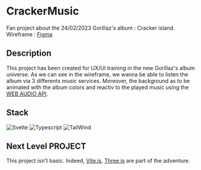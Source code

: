 # CrackerMusic
Fan project about the 24/02/2023 Gorillaz's album : Cracker island. 
Wireframe : [Figma](https://www.figma.com/file/DzisECDtdLAua38NwQWofc/CrackerMusic?node-id=0%3A1&t=lhPleUOF9514jqni-1)

## Description
This project has been created for UX/UI training in the new Gorillaz's album universe. 
As we can see in the wireframe, we wanna be able to listen the album via 3 differents music services.
Moreover, the background as to be animated with the album colors and reactiv to the played music using the [WEB AUDIO API](https://developer.mozilla.org/en-US/docs/web/api/web_audio_api).

## Stack
![Svelte](https://img.icons8.com/doodle/256/svetle.png "Svelte")
![Typescript](https://img.icons8.com/color/256/typescript.png "TypeScript")
![TailWind](https://img.icons8.com/color/256/tailwindcss.png "Tailwind")


## Next Level PROJECT
This project isn't basic.
Indeed, [Vite.js](https://vitejs.dev/), [Three.js](https://threejs.org/) are part of the adventure.
